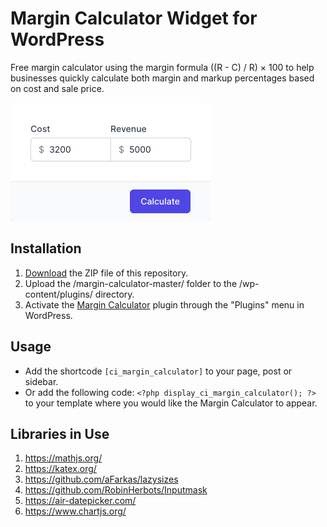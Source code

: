 # Margin Calculator Widget for WordPress

Free margin calculator using the margin formula ((R - C) / R) × 100 to help businesses quickly calculate both margin and markup percentages based on cost and sale price.

![Margin Calculator Input Form](/assets/images/screenshot-1.png "Margin Calculator Input Form")

## Installation

1. [Download](https://github.com/pub-calculator-io/margin-calculator/archive/refs/heads/master.zip) the ZIP file of this repository.
2. Upload the /margin-calculator-master/ folder to the /wp-content/plugins/ directory.
3. Activate the [Margin Calculator](https://www.calculator.io/margin-calculator/ "Margin Calculator Homepage") plugin through the "Plugins" menu in WordPress.

## Usage
* Add the shortcode `[ci_margin_calculator]` to your page, post or sidebar.
* Or add the following code: `<?php display_ci_margin_calculator(); ?>` to your template where you would like the Margin Calculator to appear.

## Libraries in Use
1. https://mathjs.org/
2. https://katex.org/
3. https://github.com/aFarkas/lazysizes
4. https://github.com/RobinHerbots/Inputmask
5. https://air-datepicker.com/
6. https://www.chartjs.org/
